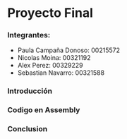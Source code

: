 # Proyecto Final 

### Integrantes:

- Paula Campaña Donoso: 00215572
- Nicolas Moina: 00321192
- Alex Perez: 00329229
- Sebastian Navarro: 00321588

### Introducción


### Codigo en Assembly


### Conclusion 
